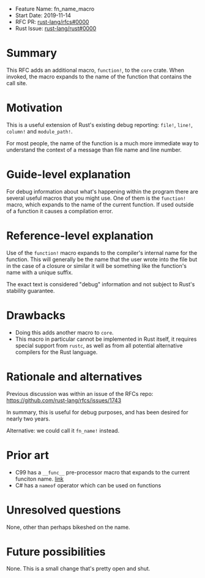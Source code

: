 - Feature Name: fn_name_macro
- Start Date: 2019-11-14
- RFC PR: [rust-lang/rfcs#0000](https://github.com/rust-lang/rfcs/pull/0000)
- Rust Issue: [rust-lang/rust#0000](https://github.com/rust-lang/rust/issues/0000)

<!-- https://github.com/rust-lang/rfcs/issues/1743 -->

# Summary
[summary]: #summary

This RFC adds an additional macro, `function!`, to the `core` crate. When invoked, the macro expands to the name of the function that contains the call site.

# Motivation
[motivation]: #motivation

This is a useful extension of Rust's existing debug reporting: `file!`, `line!`, `column!` and `module_path!`.

For most people, the name of the function is a much more immediate way to understand the context of a message than file name and line number.

# Guide-level explanation
[guide-level-explanation]: #guide-level-explanation

For debug information about what's happening within the program there are several useful macros that you might use. One of them is the `function!` macro, which expands to the name of the current function. If used outside of a function it causes a compilation error.

# Reference-level explanation
[reference-level-explanation]: #reference-level-explanation

Use of the `function!` macro expands to the compiler's internal name for the function. This will generally be the name that the user wrote into the file but in the case of a closure or similar it will be something like the function's name with a unique suffix.

The exact text is considered "debug" information and not subject to Rust's stability guarantee.

# Drawbacks
[drawbacks]: #drawbacks

* Doing this adds another macro to `core`.
* This macro in particular cannot be implemented in Rust itself, it requires special support from `rustc`, as well as from all potential alternative compilers for the Rust language.

# Rationale and alternatives
[rationale-and-alternatives]: #rationale-and-alternatives

Previous discussion was within an issue of the RFCs repo: https://github.com/rust-lang/rfcs/issues/1743

In summary, this is useful for debug purposes, and has been desired for nearly two years.

Alternative: we could call it `fn_name!` instead.

# Prior art
[prior-art]: #prior-art

* C99 has a `__func__` pre-processor macro that expands to the current funciton name. [link](http://www.open-std.org/jtc1/sc22/wg21/docs/papers/2004/n1642.html)
* C# has a `nameof` operator which can be used on functions

# Unresolved questions
[unresolved-questions]: #unresolved-questions

None, other than perhaps bikeshed on the name.

# Future possibilities
[future-possibilities]: #future-possibilities

None. This is a small change that's pretty open and shut.
